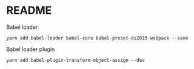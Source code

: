 # README

Babel loader

```
yarn add babel-loader babel-core babel-preset-es2015 webpack --save
```

Babel loader plugin

```
yarn add babel-plugin-transform-object-assign --dev
```
